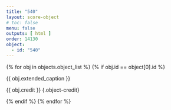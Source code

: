 ```yaml
---
title: "540"
layout: score-object
# toc: false
menu: false
outputs: [ html ]
order: 14130
object:
  - id: "540"
---
```


{% for obj in objects.object_list %}
{% if obj.id == object[0].id %}

{{ obj.extended_caption }}

{{ obj.credit }} {.object-credit}

{% endif %}
{% endfor %}
